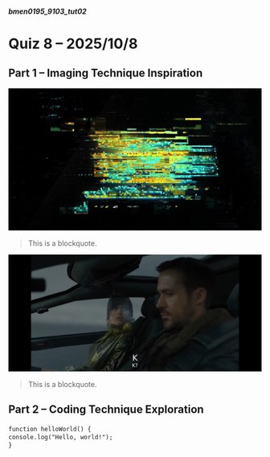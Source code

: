 ##### bmen0195_9103_tut02
# Quiz 8 – 2025/10/8
## Part 1 – Imaging Technique Inspiration

![CyberPunk 2077 Intro by CD Projekt.](./image/cyberpunk-logo-glitch-intro.jpg)
> This is a blockquote.


![Ana de Armas as Joi in Blade Runner 2049.](./image/20251008204814_129_417.png)
> This is a blockquote.

## Part 2 – Coding Technique Exploration

```
function helloWorld() {
console.log("Hello, world!");
}
```